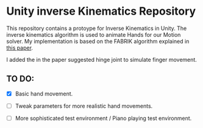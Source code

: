 # Unity inverse Kinematics Repository

This repository contains a protoype for Inverse Kinematics in Unity.
The inverse kinematics algorithm is used to animate Hands for our Motion solver.
My implementation is based on the FABRIK algorithm explained in [this paper](https://www.sciencedirect.com/science/article/pii/S1524070311000178?casa_token=F_y7icgqR2YAAAAA:u-UZ0QCQCMS-rjz9-pb0WCygWYq2dxlNq9bW2hNnieFspTAVUAv-VVU7buBqrgn967CkP5WJCgw).

I added the in the paper suggested hinge joint to simulate finger movement.


## TO DO:

- [x] Basic hand movement.

- [ ] Tweak parameters for more realistic hand movements.

- [ ] More sophisticated test environment / Piano playing test environment.




